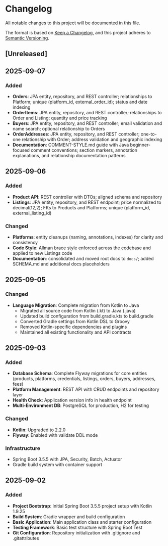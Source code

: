 # Changelog

All notable changes to this project will be documented in this file.

The format is based on [Keep a Changelog](https://keepachangelog.com/en/1.0.0/),
and this project adheres to [Semantic Versioning](https://semver.org/spec/v2.0.0.html).

## [Unreleased]

## 2025-09-07

### Added
- **Orders**: JPA entity, repository, and REST controller; relationships to Platform; unique (platform_id, external_order_id); status and date indexing
- **OrderItems**: JPA entity, repository, and REST controller; relationships to Order and Listing; quantity and price tracking
- **Buyers**: JPA entity, repository, and REST controller; email validation and name search; optional relationship to Orders
- **OrderAddresses**: JPA entity, repository, and REST controller; one-to-one relationship with Order; address validation and geographic indexing
- **Documentation**: COMMENT-STYLE.md guide with Java beginner-focused comment conventions; section markers, annotation explanations, and relationship documentation patterns

## 2025-09-06

### Added
- **Product API**: REST controller with DTOs; aligned schema and repository
- **Listings**: JPA entity, repository, and REST endpoint; price normalized to decimal(12,2); FKs to Products and Platforms; unique (platform_id, external_listing_id)

### Changed
- **Platforms**: entity cleanups (naming, annotations, indexes) for clarity and consistency
- **Code Style**: Allman brace style enforced across the codebase and applied to new Listings code
- **Documentation**: consolidated and moved root docs to `docs/`; added SCHEMA.md and additional docs placeholders

## 2025-09-05

### Changed
- **Language Migration**: Complete migration from Kotlin to Java
  - Migrated all source code from Kotlin (.kt) to Java (.java)
  - Updated build configuration from build.gradle.kts to build.gradle
  - Converted Gradle settings from Kotlin DSL to Groovy
  - Removed Kotlin-specific dependencies and plugins
  - Maintained all existing functionality and API contracts

## 2025-09-03

### Added
- **Database Schema**: Complete Flyway migrations for core entities (products, platforms, credentials, listings, orders, buyers, addresses, fees)
- **Platform Management**: REST API with CRUD endpoints and repository layer
- **Health Check**: Application version info in health endpoint
- **Multi-Environment DB**: PostgreSQL for production, H2 for testing

### Changed
- **Kotlin**: Upgraded to 2.2.0
- **Flyway**: Enabled with validate DDL mode

### Infrastructure
- Spring Boot 3.5.5 with JPA, Security, Batch, Actuator
- Gradle build system with container support

## 2025-09-02

### Added
- **Project Bootstrap**: Initial Spring Boot 3.5.5 project setup with Kotlin 1.9.25
- **Build System**: Gradle wrapper and build configuration
- **Basic Application**: Main application class and starter configuration
- **Testing Framework**: Basic test structure with Spring Boot Test
- **Git Configuration**: Repository initialization with .gitignore and .gitattributes
